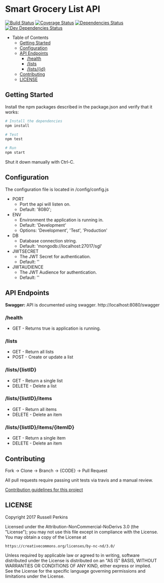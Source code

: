 # Smart Grocery List API

[![Build Status](https://travis-ci.org/SmartGroceryList/api.svg?branch=master)](https://travis-ci.org/SmartGroceryList/api)
[![Coverage Status](https://coveralls.io/repos/github/SmartGroceryList/api/badge.svg?branch=master)](https://coveralls.io/github/SmartGroceryList/api?branch=master)
[![Dependencies Status](https://david-dm.org/SmartGroceryList/api.svg)](https://david-dm.org/SmartGroceryList/api)
[![Dev Dependencies Status](https://david-dm.org/SmartGroceryList/api/dev-status.svg)](https://david-dm.org/SmartGroceryList/api?type=dev)

- Table of Contents
	- [Getting Started](#getting-started)
	- [Configuration](#configuration)
	- [API Endpoints](#api-endpoints)
		- [/health](#health)
		- [/lists](#lists)
		- [/lists/{id}](#listsid)
	- [Contributing](#contributing)
	- [LICENSE](#license)

## Getting Started

Install the npm packages described in the package.json and verify that it works:

```bash
# Install the dependencies
npm install

# Test
npm test

# Run
npm start
```

Shut it down manually with Ctrl-C.

## Configuration

The configuration file is located in /config/config.js
- PORT
  - Port the api will listen on.
  - Default: '8080';
- ENV
  - Environment the application is running in.
  - Default: 'Development'
  - Options: 'Development', 'Test', 'Production'
- DB
  - Database connection string.
  - Default: 'mongodb://localhost:27017/sgl'
- JWTSECRET
  - The JWT Secret for authentication.
  - Default: ''
- JWTAUDIENCE
  - The JWT Audience for authentication.
  - Default: ''


## API Endpoints

**Swagger:** API is documented using swagger. http://localhost:8080/swagger

### /health
- GET - Returns true is application is running.

### /lists
- GET - Return all lists
- POST - Create or update a list

### /lists/{listID}
- GET - Return a single list
- DELETE - Delete a list

### /lists/{listID}/items
- GET - Return all items
- DELETE - Delete an item

### /lists/{listID}/items/{itemID}
- GET - Return a single item
- DELETE - Delete an item


## Contributing

Fork -> Clone -> Branch -> {CODE} -> Pull Request

All pull requests require passing unit tests via travis and a manual review.

[Contribution guidelines for this project](CONTRIBUTING.md)

## LICENSE

Copyright 2017 Russell Perkins

Licensed under the Attribution-NonCommercial-NoDerivs 3.0 (the "License");
you may not use this file except in compliance with the License.
You may obtain a copy of the License at

    https://creativecommons.org/licenses/by-nc-nd/3.0/

Unless required by applicable law or agreed to in writing, software
distributed under the License is distributed on an "AS IS" BASIS,
WITHOUT WARRANTIES OR CONDITIONS OF ANY KIND, either express or implied.
See the License for the specific language governing permissions and
limitations under the License.
